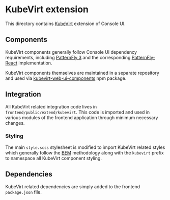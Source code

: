 # KubeVirt extension

This directory contains [KubeVirt](https://kubevirt.io/) extension of Console UI.

## Components

KubeVirt components generally follow Console UI dependency requirements, including
[PatternFly 3](https://github.com/patternfly/patternfly) and the corresponding
[PatternFly-React](https://github.com/patternfly/patternfly-react) implementation.

KubeVirt components themselves are maintained in a separate repository and used via
[kubevirt-web-ui-components](https://www.npmjs.com/package/kubevirt-web-ui-components)
npm package.

## Integration

All KubeVirt related integration code lives in `frontend/public/extend/kubevirt`.
This code is imported and used in various modules of the frontend application through
minimum necessary changes.

### Styling

The main `style.scss` stylesheet is modified to import KubeVirt related styles which
generally follow the [BEM](http://getbem.com/) methodology along with the `kubevirt`
prefix to namespace all KubeVirt component styling.

## Dependencies

KubeVirt related dependencies are simply added to the frontend `package.json` file.
